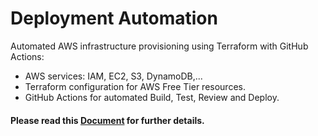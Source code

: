 # Deployment Automation 
Automated AWS infrastructure provisioning using Terraform with GitHub Actions:  
* AWS services: IAM, EC2, S3, DynamoDB,...
* Terraform configuration for AWS Free Tier resources.
* GitHub Actions for automated Build, Test, Review and Deploy.
#### Please read this [Document](https://github.com/LamSut/Deployment-Automation/blob/main/Truong%20Dang%20Truc%20Lam%20-%20B2111933%20-%20NLCN%20-%20BC.pdf) for further details.
